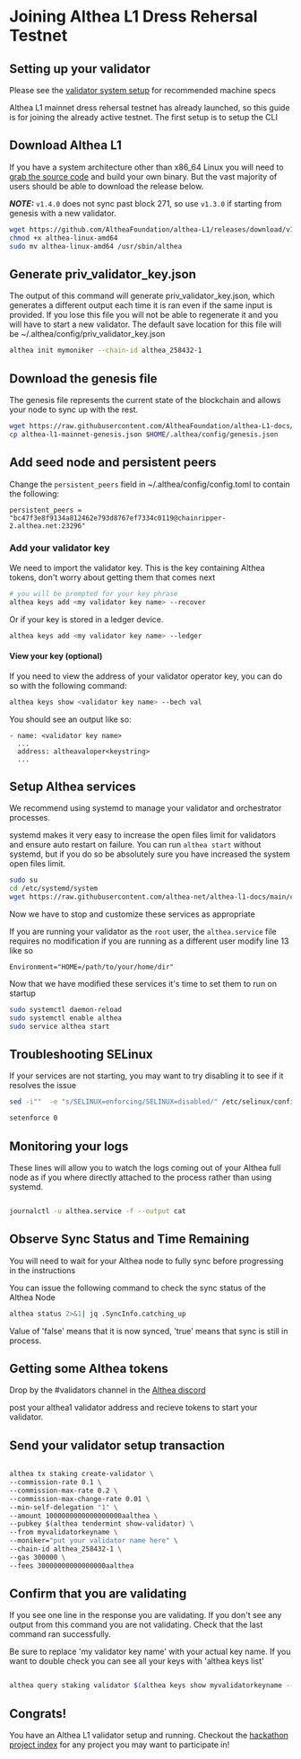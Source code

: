 # Joining Althea L1 Dress Rehersal Testnet

## Setting up your validator

Please see the [validator system setup](validator-system-setup.md) for recommended machine specs

Althea L1 mainnet dress rehersal testnet has already launched, so this guide is for joining the already active testnet. The first setup is to setup the CLI

## Download Althea L1

If you have a system architecture other than x86_64 Linux you will need to [grab the source code](https://github.com/althea-net/althea-l1) and build your own binary. But the vast majority of users should be able to download the release below.

**_NOTE:_**  `v1.4.0` does not sync past block 271, so use `v1.3.0` if starting from genesis with a new validator.

```bash
wget https://github.com/AltheaFoundation/althea-L1/releases/download/v1.3.0/althea-linux-amd64
chmod +x althea-linux-amd64
sudo mv althea-linux-amd64 /usr/sbin/althea
```

## Generate priv_validator_key.json

The output of this command will generate priv_validator_key.json, which generates a different output each time it is ran even if the same input is provided. If you lose this file you will not be able to regenerate it and you will have to start a new validator. The default save location for this file will be ~/.althea/config/priv_validator_key.json

```bash
althea init mymoniker --chain-id althea_258432-1
```

## Download the genesis file

The genesis file represents the current state of the blockchain and allows your node to sync up
with the rest.

```bash
wget https://raw.githubusercontent.com/AltheaFoundation/althea-L1-docs/refs/heads/main/althea-l1-mainnet-genesis.json
cp althea-l1-mainnet-genesis.json $HOME/.althea/config/genesis.json

```

## Add seed node and persistent peers

Change the `persistent_peers` field in ~/.althea/config/config.toml to contain the following:

```text
persistent_peers = "bc47f3e8f9134a812462e793d8767ef7334c0119@chainripper-2.althea.net:23296"
```

### Add your validator key

We need to import the validator key. This is the key containing Althea tokens, don't worry about getting them that comes next

```bash
# you will be prompted for your key phrase
althea keys add <my validator key name> --recover
```

Or if your key is stored in a ledger device.

```bash
althea keys add <my validator key name> --ledger
```

#### View your key (optional)

If you need to view the address of your validator operator key, you can do so with the following command: </br>

```bash
althea keys show <validator key name> --bech val
```

You should see an output like so:

```text
- name: <validator key name>
  ...
  address: altheavaloper<keystring>
  ...
```

## Setup Althea services

We recommend using systemd to manage your validator and orchestrator processes.

systemd makes it very easy to increase the open files limit for validators and ensure auto restart on failure.
You can run `althea start` without systemd, but if you do so be absolutely sure you have increased the system
open files limit.

```bash
sudo su
cd /etc/systemd/system
wget https://raw.githubusercontent.com/althea-net/althea-l1-docs/main/configs/althea.service
```

Now we have to stop and customize these services as appropriate

If you are running your validator as the `root` user, the `althea.service` file requires no modification
if you are running as a different user modify line 13 like so

```text
Environment="HOME=/path/to/your/home/dir"
```

Now that we have modified these services it's time to set them to run on startup

```bash
sudo systemctl daemon-reload
sudo systemctl enable althea
sudo service althea start
```

## Troubleshooting SELinux

If your services are not starting, you may want to try disabling it to see if it resolves the issue </br>

```bash
sed -i""  -e "s/SELINUX=enforcing/SELINUX=disabled/" /etc/selinux/config
```

```bash
setenforce 0
```

## Monitoring your logs

These lines will allow you to watch the logs coming out of your Althea full node as if you where directly attached to the process rather than using systemd.

```bash

journalctl -u althea.service -f --output cat

```

## Observe Sync Status and Time Remaining

You will need to wait for your Althea node to fully sync before progressing in the instructions </br>

You can issue the following command to check the sync status of the Althea Node </br>

```bash
althea status 2>&1| jq .SyncInfo.catching_up
```

Value of 'false' means that it is now synced, 'true' means that sync is still in process.

## Getting some Althea tokens

Drop by the #validators channel in the [Althea discord](https://discord.com/invite/hHx7HxcycF)

post your althea1 validator address and recieve tokens to start your validator.

## Send your validator setup transaction

```bash

althea tx staking create-validator \
--commission-rate 0.1 \
--commission-max-rate 0.2 \
--commission-max-change-rate 0.01 \
--min-self-delegation "1" \
--amount 1000000000000000000aalthea \
--pubkey $(althea tendermint show-validator) \
--from myvalidatorkeyname \
--moniker="put your validator name here" \
--chain-id althea_258432-1 \
--gas 300000 \
--fees 30000000000000000aalthea

```

## Confirm that you are validating

If you see one line in the response you are validating. If you don't see any output from this command you are not validating. Check that the last command ran successfully.

Be sure to replace 'my validator key name' with your actual key name. If you want to double check you can see all your keys with 'althea keys list'

```bash

althea query staking validator $(althea keys show myvalidatorkeyname --bech val --address)

```

## Congrats!

You have an Althea L1 validator setup and running. Checkout the [hackathon project index](https://dorahacks.io/hackathon/145) for any project you may want to participate in!
